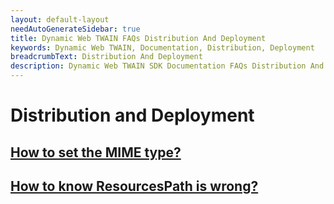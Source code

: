 ```yaml
---
layout: default-layout
needAutoGenerateSidebar: true
title: Dynamic Web TWAIN FAQs Distribution And Deployment
keywords: Dynamic Web TWAIN, Documentation, Distribution, Deployment
breadcrumbText: Distribution And Deployment
description: Dynamic Web TWAIN SDK Documentation FAQs Distribution And Deployment
---
```


# Distribution and Deployment

## [How to set the MIME type?]({{site.indepth}}faqs/distribution/How-to-set-the-MIME-type.html)

## [How to know ResourcesPath is wrong?]({{site.indepth}}faqs/distribution/How-to-know-ResourcesPath-is-wrong.html)